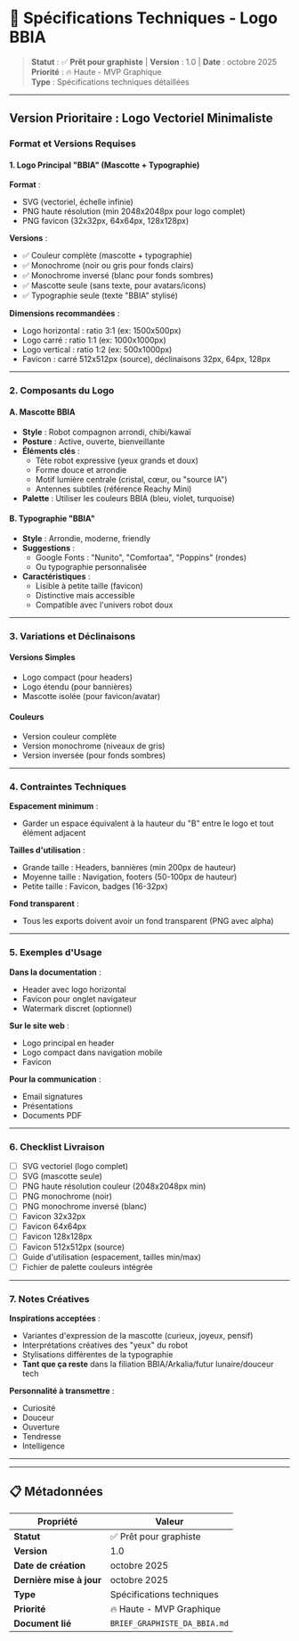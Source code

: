 # 🎨 Spécifications Techniques - Logo BBIA

> **Statut** : ✅ **Prêt pour graphiste** | **Version** : 1.0 | **Date** : octobre 2025  
> **Priorité** : 🔥 Haute - MVP Graphique  
> **Type** : Spécifications techniques détaillées

---

## Version Prioritaire : Logo Vectoriel Minimaliste

### Format et Versions Requises

#### **1. Logo Principal "BBIA" (Mascotte + Typographie)**

**Format** :
- SVG (vectoriel, échelle infinie)
- PNG haute résolution (min 2048x2048px pour logo complet)
- PNG favicon (32x32px, 64x64px, 128x128px)

**Versions** :
- ✅ Couleur complète (mascotte + typographie)
- ✅ Monochrome (noir ou gris pour fonds clairs)
- ✅ Monochrome inversé (blanc pour fonds sombres)
- ✅ Mascotte seule (sans texte, pour avatars/icons)
- ✅ Typographie seule (texte "BBIA" stylisé)

**Dimensions recommandées** :
- Logo horizontal : ratio 3:1 (ex: 1500x500px)
- Logo carré : ratio 1:1 (ex: 1000x1000px)
- Logo vertical : ratio 1:2 (ex: 500x1000px)
- Favicon : carré 512x512px (source), déclinaisons 32px, 64px, 128px

---

### **2. Composants du Logo**

#### **A. Mascotte BBIA**
- **Style** : Robot compagnon arrondi, chibi/kawaï
- **Posture** : Active, ouverte, bienveillante
- **Éléments clés** :
  - Tête robot expressive (yeux grands et doux)
  - Forme douce et arrondie
  - Motif lumière centrale (cristal, cœur, ou "source IA")
  - Antennes subtiles (référence Reachy Mini)
- **Palette** : Utiliser les couleurs BBIA (bleu, violet, turquoise)

#### **B. Typographie "BBIA"**
- **Style** : Arrondie, moderne, friendly
- **Suggestions** :
  - Google Fonts : "Nunito", "Comfortaa", "Poppins" (rondes)
  - Ou typographie personnalisée
- **Caractéristiques** :
  - Lisible à petite taille (favicon)
  - Distinctive mais accessible
  - Compatible avec l'univers robot doux

---

### **3. Variations et Déclinaisons**

#### **Versions Simples**
- Logo compact (pour headers)
- Logo étendu (pour bannières)
- Mascotte isolée (pour favicon/avatar)

#### **Couleurs**
- Version couleur complète
- Version monochrome (niveaux de gris)
- Version inversée (pour fonds sombres)

---

### **4. Contraintes Techniques**

**Espacement minimum** :
- Garder un espace équivalent à la hauteur du "B" entre le logo et tout élément adjacent

**Tailles d'utilisation** :
- Grande taille : Headers, bannières (min 200px de hauteur)
- Moyenne taille : Navigation, footers (50-100px de hauteur)
- Petite taille : Favicon, badges (16-32px)

**Fond transparent** :
- Tous les exports doivent avoir un fond transparent (PNG avec alpha)

---

### **5. Exemples d'Usage**

**Dans la documentation** :
- Header avec logo horizontal
- Favicon pour onglet navigateur
- Watermark discret (optionnel)

**Sur le site web** :
- Logo principal en header
- Logo compact dans navigation mobile
- Favicon

**Pour la communication** :
- Email signatures
- Présentations
- Documents PDF

---

### **6. Checklist Livraison**

- [ ] SVG vectoriel (logo complet)
- [ ] SVG (mascotte seule)
- [ ] PNG haute résolution couleur (2048x2048px min)
- [ ] PNG monochrome (noir)
- [ ] PNG monochrome inversé (blanc)
- [ ] Favicon 32x32px
- [ ] Favicon 64x64px
- [ ] Favicon 128x128px
- [ ] Favicon 512x512px (source)
- [ ] Guide d'utilisation (espacement, tailles min/max)
- [ ] Fichier de palette couleurs intégrée

---

### **7. Notes Créatives**

**Inspirations acceptées** :
- Variantes d'expression de la mascotte (curieux, joyeux, pensif)
- Interprétations créatives des "yeux" du robot
- Stylisations différentes de la typographie
- **Tant que ça reste** dans la filiation BBIA/Arkalia/futur lunaire/douceur tech

**Personnalité à transmettre** :
- Curiosité
- Douceur
- Ouverture
- Tendresse
- Intelligence

---

---

## 📋 Métadonnées

| Propriété | Valeur |
|-----------|--------|
| **Statut** | ✅ Prêt pour graphiste |
| **Version** | 1.0 |
| **Date de création** | octobre 2025 |
| **Dernière mise à jour** | octobre 2025 |
| **Type** | Spécifications techniques |
| **Priorité** | 🔥 Haute - MVP Graphique |
| **Document lié** | `BRIEF_GRAPHISTE_DA_BBIA.md` |

